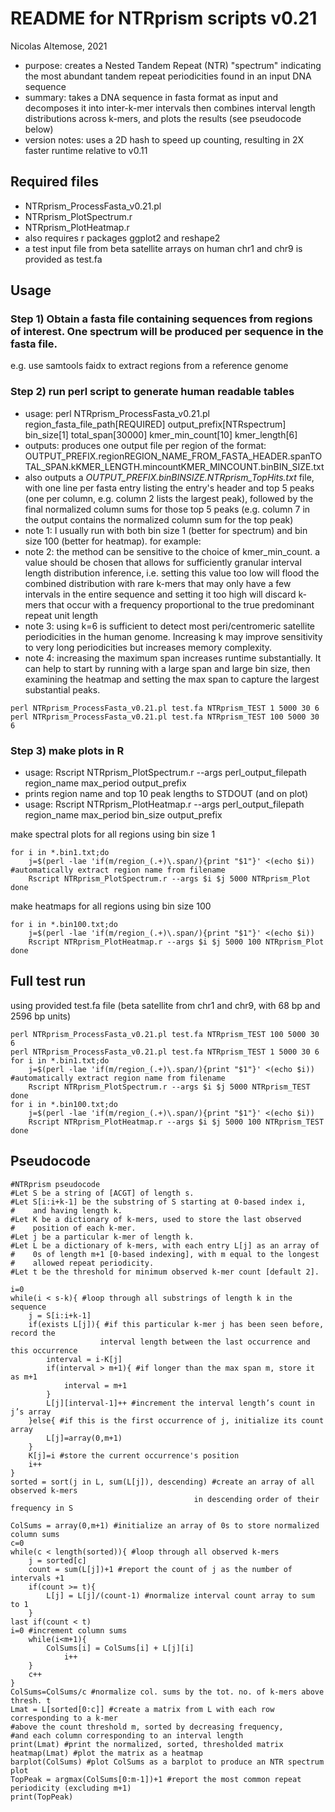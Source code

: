 # README for NTRprism scripts v0.21
Nicolas Altemose, 2021
- purpose: creates a Nested Tandem Repeat (NTR) "spectrum" indicating the most abundant tandem repeat periodicities found in an input DNA sequence
- summary: takes a DNA sequence in fasta format as input and decomposes it into inter-k-mer intervals then combines interval length distributions across k-mers, and plots the results (see pseudocode below)
- version notes: uses a 2D hash to speed up counting, resulting in 2X faster runtime relative to v0.11

## Required files
- NTRprism_ProcessFasta_v0.21.pl
- NTRprism_PlotSpectrum.r
- NTRprism_PlotHeatmap.r
- also requires r packages ggplot2 and reshape2
- a test input file from beta satellite arrays on human chr1 and chr9 is provided as test.fa

## Usage
### Step 1) Obtain a fasta file containing sequences from regions of interest. One spectrum will be produced per sequence in the fasta file. 
e.g. use samtools faidx to extract regions from a reference genome


### Step 2) run perl script to generate human readable tables
- usage: perl NTRprism_ProcessFasta_v0.21.pl region_fasta_file_path[REQUIRED] output_prefix[NTRspectrum] bin_size[1] total_span[30000] kmer_min_count[10] kmer_length[6]
- outputs: produces one output file per region of the format: OUTPUT_PREFIX.regionREGION_NAME_FROM_FASTA_HEADER.spanTOTAL_SPAN.kKMER_LENGTH.mincountKMER_MINCOUNT.binBIN_SIZE.txt
- also outputs a *OUTPUT_PREFIX.binBINSIZE.NTRprism_TopHits.txt* file, with one line per fasta entry listing the entry's header and top 5 peaks (one per column, e.g. column 2 lists the largest peak), followed by the final normalized column sums for those top 5 peaks (e.g. column 7 in the output contains the normalized column sum for the top peak)
- note 1: I usually run with both bin size 1 (better for spectrum) and bin size 100 (better for heatmap). for example:
- note 2: the method can be sensitive to the choice of kmer_min_count. a value should be chosen that allows for sufficiently granular interval length distribution inference, i.e. setting this value too low will flood the combined distribution with rare k-mers that may only have a few intervals in the entire sequence and setting it too high will discard k-mers that occur with a frequency proportional to the true predominant repeat unit length
- note 3: using k=6 is sufficient to detect most peri/centromeric satellite periodicities in the human genome. Increasing k may improve sensitivity to very long periodicities but increases memory complexity.
- note 4: increasing the maximum span increases runtime substantially. It can help to start by running with a large span and large bin size, then examining the heatmap and setting the max span to capture the largest substantial peaks.
```
perl NTRprism_ProcessFasta_v0.21.pl test.fa NTRprism_TEST 1 5000 30 6
perl NTRprism_ProcessFasta_v0.21.pl test.fa NTRprism_TEST 100 5000 30 6
```

### Step 3) make plots in R
- usage: Rscript NTRprism_PlotSpectrum.r --args perl_output_filepath region_name max_period output_prefix
- prints region name and top 10 peak lengths to STDOUT (and on plot)
- usage: Rscript NTRprism_PlotHeatmap.r --args perl_output_filepath region_name max_period bin_size output_prefix

make spectral plots for all regions using bin size 1
```
for i in *.bin1.txt;do
	j=$(perl -lae 'if(m/region_(.+)\.span/){print "$1"}' <(echo $i)) #automatically extract region name from filename
	Rscript NTRprism_PlotSpectrum.r --args $i $j 5000 NTRprism_Plot
done
```
make heatmaps for all regions using bin size 100
```
for i in *.bin100.txt;do
	j=$(perl -lae 'if(m/region_(.+)\.span/){print "$1"}' <(echo $i))
	Rscript NTRprism_PlotHeatmap.r --args $i $j 5000 100 NTRprism_Plot
done
```


## Full test run
using provided test.fa file (beta satellite from chr1 and chr9, with 68 bp and 2596 bp units)
```
perl NTRprism_ProcessFasta_v0.21.pl test.fa NTRprism_TEST 100 5000 30 6
perl NTRprism_ProcessFasta_v0.21.pl test.fa NTRprism_TEST 1 5000 30 6
for i in *.bin1.txt;do
	j=$(perl -lae 'if(m/region_(.+)\.span/){print "$1"}' <(echo $i)) #automatically extract region name from filename
	Rscript NTRprism_PlotSpectrum.r --args $i $j 5000 NTRprism_TEST
done
for i in *.bin100.txt;do
	j=$(perl -lae 'if(m/region_(.+)\.span/){print "$1"}' <(echo $i))
	Rscript NTRprism_PlotHeatmap.r --args $i $j 5000 100 NTRprism_TEST
done
```

## Pseudocode
```
#NTRprism pseudocode
#Let S be a string of [ACGT] of length s.
#Let S[i:i+k-1] be the substring of S starting at 0-based index i, 
#    and having length k.
#Let K be a dictionary of k-mers, used to store the last observed
#    position of each k-mer.
#Let j be a particular k-mer of length k.
#Let L be a dictionary of k-mers, with each entry L[j] as an array of 
#    0s of length m+1 [0-based indexing], with m equal to the longest 
#    allowed repeat periodicity.
#Let t be the threshold for minimum observed k-mer count [default 2].

i=0
while(i < s-k){ #loop through all substrings of length k in the sequence  
	j = S[i:i+k-1] 
	if(exists L[j]){ #if this particular k-mer j has been seen before, record the  
                    interval length between the last occurrence and this occurrence
		interval = i-K[j] 
		if(interval > m+1){ #if longer than the max span m, store it as m+1
			interval = m+1
		}
		L[j][interval-1]++ #increment the interval length’s count in j’s array
	}else{ #if this is the first occurrence of j, initialize its count array
		L[j]=array(0,m+1)
	}
	K[j]=i #store the current occurrence's position
	i++
}
sorted = sort(j in L, sum(L[j]), descending) #create an array of all observed k-mers       
                                         in descending order of their frequency in S

ColSums = array(0,m+1) #initialize an array of 0s to store normalized column sums
c=0
while(c < length(sorted)){ #loop through all observed k-mers
	j = sorted[c]
	count = sum(L[j])+1 #report the count of j as the number of intervals +1
	if(count >= t){
		L[j] = L[j]/(count-1) #normalize interval count array to sum to 1
	}
last if(count < t)
i=0 #increment column sums
	while(i<m+1){
		ColSums[i] = ColSums[i] + L[j][i]
            i++                           
	}
	c++
}
ColSums=ColSums/c #normalize col. sums by the tot. no. of k-mers above thresh. t
Lmat = L[sorted[0:c]] #create a matrix from L with each row corresponding to a k-mer 
#above the count threshold m, sorted by decreasing frequency, 
#and each column corresponding to an interval length
print(Lmat) #print the normalized, sorted, thresholded matrix
heatmap(Lmat) #plot the matrix as a heatmap
barplot(ColSums) #plot ColSums as a barplot to produce an NTR spectrum plot
TopPeak = argmax(ColSums[0:m-1])+1 #report the most common repeat periodicity (excluding m+1)
print(TopPeak)

```

